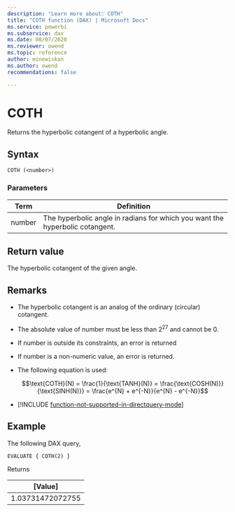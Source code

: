 ```yaml
---
description: "Learn more about: COTH"
title: "COTH function (DAX) | Microsoft Docs"
ms.service: powerbi 
ms.subservice: dax 
ms.date: 08/07/2020
ms.reviewer: owend
ms.topic: reference
author: minewiskan
ms.author: owend 
recommendations: false

---
```

# COTH

Returns the hyperbolic cotangent of a hyperbolic angle.
  
## Syntax  
  
```dax
COTH (<number>)
```
  
### Parameters
  
|Term|Definition|  
|--------|--------------|  
|number|The hyperbolic angle in radians for which you want the hyperbolic cotangent.|  
  
## Return value

The hyperbolic cotangent of the given angle.  
  
## Remarks

- The hyperbolic cotangent is an analog of the ordinary (circular) cotangent.

- The absolute value of number must be less than $2^{27}$ and cannot be 0.

- If number is outside its constraints, an error is returned

- If number is a non-numeric value, an error is returned.

- The following equation is used:

    $$\text{COTH}(N) = \frac{1}{\text{TANH}(N)} = \frac{\text{COSH(N)}}{\text{SINH(N)}} = \frac{e^{N} + e^{-N}}{e^{N} - e^{-N}}$$

- [!INCLUDE [function-not-supported-in-directquery-mode](includes/function-not-supported-in-directquery-mode.md)]

## Example  
  
The following DAX query,
  
```dax
EVALUATE { COTH(2) }
```

Returns

|[Value] |
|---------|
|1.03731472072755   |
